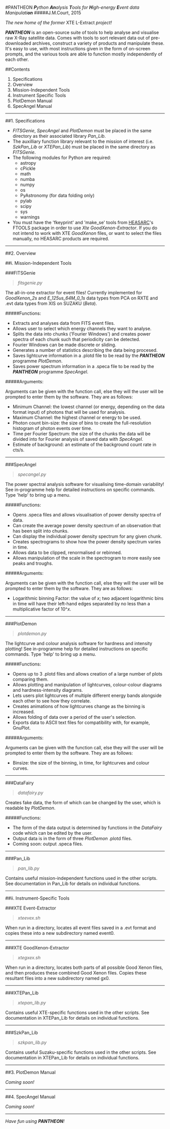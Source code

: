 #PANTHEON
_**P**ython **An**alysis **T**ools for **H**igh-energy **E**vent data Manipulati**on**_
#####J.M.Court, 2015

_The new home of the former_ XTE L-Extract _project!_

_**PANTHEON**_ is an open-source suite of tools to help analyse and visualise raw X-Ray satellite data.  Comes with tools to sort relevant data out of pre-downloaded archives, construct a variety of products and manipulate these.  It's easy to use, with most instructions given in the form of on-screen prompts, and the various tools are able to function mostly independently of each other.

##Contents

1. Specifications
2. Overview
 1. Mission-Independent Tools
 2. Instrument Specific Tools
3. PlotDemon Manual
4. SpecAngel Manual

_____

##1. Specifications

* _FITSGenie_, _SpecAngel_ and _PlotDemon_ must be placed in the same directory as their associated library _Pan\_Lib_.
* The auxilliary function library relevant to the mission of interest (i.e. _SzkPan\_Lib_ or _XTEPan\_Lib_) must be placed in the same directory as _FITSGenie_.
* The following modules for Python are required:
  * astropy
  * cPickle
  * math
  * numba
  * numpy
  * os
  * PyAstronomy (for data folding only)
  * pylab
  * scipy
  * sys
  * warnings
* You must have the 'fkeyprint' and 'make\_se' tools from [HEASARC](http://heasarc.gsfc.nasa.gov/ftools/)'s FTOOLS package in order to use _Xte GoodXenon-Extractor_.  If you do not intend to work with XTE _GoodXenon_ files, or want to select the files manually, no HEASARC products are required.

_____
##2. Overview

##i. Mission-Independent Tools

###FITSGenie

>_fitsgenie.py_

The all-in-one extractor for event files!  Currently implemented for _GoodXenon\_2s_ and _E\_125us\_64M\_0\_1s_ data types from PCA on RXTE and .evt data types from XIS on SUZAKU (_Beta_).

#####Functions:

* Extracts and analyses data from FITS event files.
* Allows user to select which energy channels they want to analyse.
* Splits the data into chunks ('Fourier Windows') and creates power spectra of each chunk such that periodicity can be detected.
* Fourier Windows can be made discrete or sliding.
* Generates a number of statistics describing the data being procesed.
* Saves lightcurve information in a .plotd file to be read by the _**PANTHEON**_ programme _PlotDemon_.
* Saves power spectrum information in a .speca file to be read by the _**PANTHEON**_ programme _SpecAngel_.

#####Arguments:

Arguments can be given with the function call, else they will the user will be prompted to enter them by the software.  They are as follows:

* Minimum Channel: the lowest channel (or energy, depending on the data format input) of photons that will be used for analysis.
* Maximum Channel: the highest channel or energy to be used.
* Photon count bin-size: the size of bins to create the full-resolution histogram of photon events over time.
* Time per Fourier Spectrum: the size of the chunks the data will be divided into for Fourier analysis of saved data with _SpecAngel_.
* Estimate of background: an estimate of the background count rate in cts/s.

_____

###SpecAngel

>_specangel.py_

The power spectral analysis software for visualising time-domain variability!  See in-programme help for detailed instructions on specific commands.  Type 'help' to bring up a menu.

#####Functions:
* Opens .speca files and allows visualisation of power density spectra of data.
* Can create the average power density spectrum of an observation that has been split into chunks.
* Can display the individual power density spectrum for any given chunk.
* Creates spectrograms to show how the power density spectrum varies in time.
* Allows data to be clipped, renormalised or rebinned.
* Allows manipulation of the scale in the spectrogram to more easily see peaks and troughs.

#####Arguments:

Arguments can be given with the function call, else they will the user will be prompted to enter them by the software.  They are as follows:
* Logarithmic binning Factor: the value of _x_; two adjacent logarithmic bins in time will have their left-hand edges separated by no less than a multiplicative factor of 10^_x_.

_____

###PlotDemon

>_plotdemon.py_

The lightcurve and colour analysis software for hardness and intensity plotting!  See in-programme help for detailed instructions on specific commands.  Type 'help' to bring up a menu.

#####Functions:
* Opens up to 3 .plotd files and allows creation of a large number of plots comparing them.
* Allows plotting and manipulation of lightcurves, colour-colour diagrams and hardness-intensity diagrams.
* Lets users plot lightcurves of multiple different energy bands alongside each other to see how they correlate.
* Creates animations of how lightcurves change as the binning is increased.
* Allows folding of data over a period of the user's selection.
* Exports data to ASCII text files for compatibility with, for example, GnuPlot.

#####Arguments:

Arguments can be given with the function call, else they will the user will be prompted to enter them by the software.  They are as follows:
* Binsize: the size of the binning, in time, for lightcurves and colour curves.

_____

###DataFairy

>_datafairy.py_

Creates fake data, the form of which can be changed by the user, which is readable by _PlotDemon_.

#####Functions:
* The form of the data output is determined by functions in the _DataFairy_ code which can be edited by the user.
* Output data is in the form of three _PlotDemon_ .plotd files.
* Coming soon: output .speca files.

_____

###Pan_Lib

>_pan\_lib.py_

Contains useful mission-independent functions used in the other scripts.  See documentation in Pan_Lib for details on individual functions.

_____

##ii. Instrument-Specific Tools

###XTE Event-Extractor

>_xteevex.sh_

When run in a directory, locates all event files saved in a .evt format and copies these into a new subdirectory named event0.

_____

###XTE GoodXenon-Extractor

>_xtegxex.sh_

When run in a directory, locates both parts of all possible Good Xenon files, and then produces these combined Good Xenon files.  Copies these resultant files into a new subdirectory named gx0.

_____

###XTEPan_Lib

>_xtepan\_lib.py_

Contains useful XTE-specific functions used in the other scripts.  See documentation in XTEPan_Lib for details on individual functions.

_____

###SzkPan_Lib

>_szkpan\_lib.py_

Contains useful Suzaku-specific functions used in the other scripts.  See documentation in XTEPan_Lib for details on individual functions.

_____
##3. PlotDemon Manual

_Coming soon!_

_____
##4. SpecAngel Manual

_Coming soon!_

_____

_Have fun using **PANTHEON**!_
